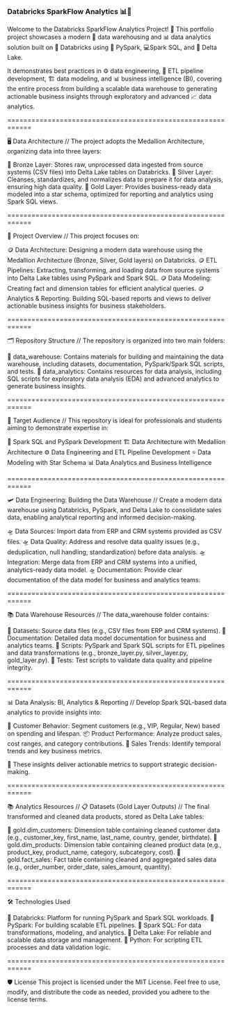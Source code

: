 ### Databricks SparkFlow Analytics 📊💸

Welcome to the Databricks SparkFlow Analytics Project! 🚀 This portfolio project showcases a modern 🏪 data warehousing and 📊 data analytics solution built on 🔧 Databricks using 🐍 PySpark, 💻Spark SQL, and 💾 Delta Lake. 

It demonstrates best practices in ⚙️ data engineering, 🔄 ETL pipeline development, 🏗️ data modeling, and 📊 business intelligence (BI), covering the entire process from building a scalable data warehouse to generating actionable business insights through exploratory and advanced 📈 data analytics.

============================================================

🖥 Data Architecture // The project adopts the Medallion Architecture, organizing data into three layers:

🥉 Bronze Layer: Stores raw, unprocessed data ingested from source systems (CSV files) into Delta Lake tables on Databricks.
🥈 Silver Layer: Cleanses, standardizes, and normalizes data to prepare it for data analysis, ensuring high data quality.
🥇 Gold Layer: Provides business-ready data modeled into a star schema, optimized for reporting and analytics using Spark SQL views.

============================================================

📖 Project Overview // This project focuses on:

🪙 Data Architecture: Designing a modern data warehouse using the Medallion Architecture (Bronze, Silver, Gold layers) on Databricks.
🪙 ETL Pipelines: Extracting, transforming, and loading data from source systems into Delta Lake tables using PySpark and Spark SQL.
🪙 Data Modeling: Creating fact and dimension tables for efficient analytical queries.
🪙 Analytics & Reporting: Building SQL-based reports and views to deliver actionable business insights for business stakeholders.

============================================================

🗂 Repository Structure // The repository is organized into two main folders:

📂 data_warehouse: Contains materials for building and maintaining the data warehouse, including datasets, documentation, PySpark/Spark SQL scripts, and tests.
📂 data_analytics: Contains resources for data analysis, including SQL scripts for exploratory data analysis (EDA) and advanced analytics to generate business insights.

============================================================

🎯 Target Audience // This repository is ideal for professionals and students aiming to demonstrate expertise in:

🐍 Spark SQL and PySpark Development
🏗️ Data Architecture with Medallion Architecture
⚙️ Data Engineering and ETL Pipeline Development
⭐ Data Modeling with Star Schema
📊 Data Analytics and Business Intelligence

============================================================

🛩 Data Engineering: Building the Data Warehouse //  Create a modern data warehouse using Databricks, PySpark, and Delta Lake to consolidate sales data, enabling analytical reporting and informed decision-making.

🛸 Data Sources: Import data from ERP and CRM systems provided as CSV files.
🛸 Data Quality: Address and resolve data quality issues (e.g., deduplication, null handling, standardization) before data analysis.
🛸 Integration: Merge data from ERP and CRM systems into a unified, analytics-ready data model.
🛸 Documentation: Provide clear documentation of the data model for business and analytics teams.

============================================================

📚 Data Warehouse Resources // The data_warehouse folder contains:

📂 Datasets: Source data files (e.g., CSV files from ERP and CRM systems).
📂 Documentation: Detailed data model documentation for business and analytics teams.
📂 Scripts: PySpark and Spark SQL scripts for ETL pipelines and data transformations (e.g., bronze_layer.py, silver_layer.py, gold_layer.py).
📂 Tests: Test scripts to validate data quality and pipeline integrity.

============================================================

📊 Data Analysis: BI, Analytics & Reporting // Develop Spark SQL-based data analytics to provide insights into:

👥 Customer Behavior: Segment customers (e.g., VIP, Regular, New) based on spending and lifespan.
📦 Product Performance: Analyze product sales, cost ranges, and category contributions.
📅 Sales Trends: Identify temporal trends and key business metrics.

🎯 These insights deliver actionable metrics to support strategic decision-making.

============================================================

📚 Analytics Resources // 📋 Datasets (Gold Layer Outputs) // The final transformed and cleaned data products, stored as Delta Lake tables:

🏅 gold.dim_customers: Dimension table containing cleaned customer data (e.g., customer_key, first_name, last_name, country, gender, birthdate).
🏅 gold.dim_products: Dimension table containing cleaned product data (e.g., product_key, product_name, category, subcategory, cost).
🏅 gold.fact_sales: Fact table containing cleaned and aggregated sales data (e.g., order_number, order_date, sales_amount, quantity).

============================================================

🛠 Technologies Used

🔧 Databricks: Platform for running PySpark and Spark SQL workloads.
🐍 PySpark: For building scalable ETL pipelines.
📜 Spark SQL: For data transformations, modeling, and analytics.
💾 Delta Lake: For reliable and scalable data storage and management.
🐍 Python: For scripting ETL processes and data validation logic.

============================================================

🛡️ License
This project is licensed under the MIT License. Feel free to use, modify, and distribute the code as needed, provided you adhere to the license terms.

